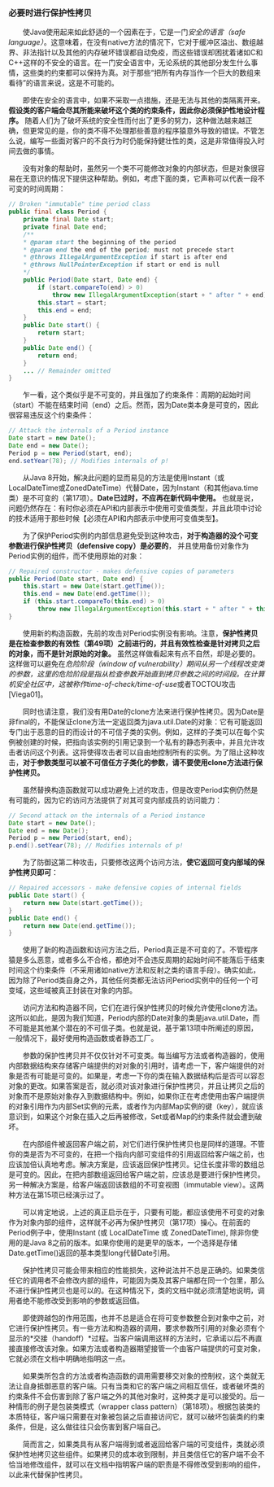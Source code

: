 ### 必要时进行保护性拷贝

&emsp;&emsp;使Java使用起来如此舒适的一个因素在于，它是一门*安全的语言（safe language）*。这意味着，在没有native方法的情况下，它对于缓冲区溢出、数组越界、非法指针以及其他的内存破坏错误都自动免疫，而这些错误却困扰着诸如C和C++这样的不安全的语言。在一门安全语言中，无论系统的其他部分发生什么事情，这些类的约束都可以保持为真。对于那些“把所有内存当作一个巨大的数组来看待”的语言来说，这是不可能的。

&emsp;&emsp;即使在安全的语言中，如果不采取一点措施，还是无法与其他的类隔离开来。**假设类的客户端会尽其所能来破坏这个类的约束条件，因此你必须保护性地设计程序。** 随着人们为了破坏系统的安全性而付出了更多的努力，这种做法越来越正确，但更常见的是，你的类不得不处理那些善意的程序猿意外导致的错误。不管怎么说，编写一些面对客户的不良行为时仍能保持健壮性的类，这是非常值得投入时间去做的事情。

&emsp;&emsp;没有对象的帮助时，虽然另一个类不可能修改对象的内部状态，但是对象很容易在无意识的情况下提供这种帮助。例如，考虑下面的类，它声称可以代表一段不可变的时间周期：

```java
// Broken "immutable" time period class
public final class Period {
    private final Date start;
    private final Date end;
    /**
    * @param start the beginning of the period
    * @param end the end of the period; must not precede start
    * @throws IllegalArgumentException if start is after end
    * @throws NullPointerException if start or end is null
    */
    public Period(Date start, Date end) {
        if (start.compareTo(end) > 0)
            throw new IllegalArgumentException(start + " after " + end);
        this.start = start;
        this.end = end;
    }
    public Date start() {
        return start;
    }
    public Date end() {
        return end;
    }
    ... // Remainder omitted
}
```

&emsp;&emsp;乍一看，这个类似乎是不可变的，并且强加了约束条件：周期的起始时间（start）不能在结束时间（end）之后。然而，因为Date类本身是可变的，因此很容易违反这个约束条件：

```java
// Attack the internals of a Period instance
Date start = new Date();
Date end = new Date();
Period p = new Period(start, end);
end.setYear(78); // Modifies internals of p!
```

&emsp;&emsp;从Java 8开始，解决此问题的显而易见的方法是使用Instant（或LocalDateTime或ZonedDateTime）代替Date，因为Instant（和其他java.time类）是不可变的（第17项）。**Date已过时，不应再在新代码中使用。** 也就是说，问题仍然存在：有时你必须在API和内部表示中使用可变值类型，并且此项中讨论的技术适用于那些时候【必须在API和内部表示中使用可变值类型】。

&emsp;&emsp;为了保护Period实例的内部信息避免受到这种攻击，**对于构造器的没个可变参数进行保护性拷贝（defensive copy）是必要的**， 并且使用备份对象作为Period实例的组件，而不使用原始的对象：

```java
// Repaired constructor - makes defensive copies of parameters
public Period(Date start, Date end) {
    this.start = new Date(start.getTime());
    this.end = new Date(end.getTime());
    if (this.start.compareTo(this.end) > 0)
        throw new IllegalArgumentException(this.start + " after " + this.end);
}
```

&emsp;&emsp;使用新的构造函数，先前的攻击对Period实例没有影响。注意，**保护性拷贝是在检查参数的有效性（第49项）之前进行的，并且有效性检查是针对拷贝之后的对象，而不是针对原始的对象。** 虽然这样做看起来有点不自然，却是必要的。这样做可以避免在*危险阶段（window of vulnerability）*期间从另一个线程改变类的参数，这里的危险阶段是指从检查参数开始直到拷贝参数之间的时间段。在计算机安全社区中，这被称作*time-of-check/time-of-use*或者TOCTOU攻击\[Viega01\]。

&emsp;&emsp;同时也请注意，我们没有用Date的clone方法来进行保护性拷贝。因为Date是非final的，不能保证clone方法一定返回类为java.util.Date的对象：它有可能返回专门出于恶意的目的而设计的不可信子类的实例。例如，这样的子类可以在每个实例被创建的时候，把指向该实例的引用记录到一个私有的静态列表中，并且允许攻击者访问这个列表。这将使得攻击者可以自由地控制所有的实例。为了阻止这种攻击，**对于参数类型可以被不可信任方子类化的参数，请不要使用clone方法进行保护性拷贝。**

&emsp;&emsp;虽然替换构造函数就可以成功避免上述的攻击，但是改变Period实例仍然是有可能的，因为它的访问方法提供了对其可变内部成员的访问能力：

```java
// Second attack on the internals of a Period instance
Date start = new Date();
Date end = new Date();
Period p = new Period(start, end);
p.end().setYear(78); // Modifies internals of p!
```

&emsp;&emsp;为了防御这第二种攻击，只要修改这两个访问方法，**使它返回可变内部域的保护性拷贝即可**：

```java
// Repaired accessors - make defensive copies of internal fields
public Date start() {
    return new Date(start.getTime());
}
public Date end() {
    return new Date(end.getTime());
}
```

&emsp;&emsp;使用了新的构造函数和访问方法之后，Period真正是不可变的了。不管程序猿是多么恶意，或者多么不合格，都绝对不会违反周期的起始时间不能落后于结束时间这个约束条件（不采用诸如native方法和反射之类的语言手段）。确实如此，因为除了Period类自身之外，其他任何类都无法访问Period实例中的任何一个可变域，这些域被真正封装在对象的内部。

&emsp;&emsp;访问方法和构造器不同，它们在进行保护性拷贝的时候允许使用clone方法。这所以如此，是因为我们知道，Period内部的Date对象的类是java.util.Date，而不可能是其他某个潜在的不可信子类。也就是说，基于第13项中所阐述的原因，一般情况下，最好使用构造函数或者静态工厂。

&emsp;&emsp;参数的保护性拷贝并不仅仅针对不可变类。每当编写方法或者构造器的，使用内部数据结构来存储客户端提供的对对象的引用时，请考虑一下，客户端提供的对象是否有可能是可变的。如果是，考虑一下你的类在输入数据结构后是否可以容忍对象的更改。如果答案是否，就必须对该对象进行保护性拷贝，并且让拷贝之后的对象而不是原始对象存入到数据结构中。例如，如果你正在考虑使用由客户端提供的对象引用作为内部Set实例的元素，或者作为内部Map实例的键（key），就应该意识到，如果这个对象在插入之后再被修改，Set或者Map的约束条件就会遭到破坏。

&emsp;&emsp;在内部组件被返回客户端之前，对它们进行保护性拷贝也是同样的道理。不管你的类是否为不可变的，在把一个指向内部可变组件的引用返回给客户端之前，也应该加倍认真地考虑。解决方案是，应该返回保护性拷贝。记住长度非零的数组总是可变的。因此，在把内部数组返回给客户端之前，应该总是要进行保护性拷贝。另一种解决方案是，给客户端返回该数组的不可变视图（immutable view）。这两种方法在第15项已经演示过了。

&emsp;&emsp;可以肯定地说，上述的真正启示在于，只要有可能，都应该使用不可变的对象作为对象内部的组件，这样就不必再为保护性拷贝（第17项）操心。在前面的Period例子中，使用Instant (或 LocalDateTime 或 ZonedDateTime), 除非你使用的是Java 8之前的版本。如果你使用的是更早的版本，一个选择是存储Date.getTime()返回的基本类型long代替Date引用。

&emsp;&emsp;保护性拷贝可能会带来相应的性能损失，这种说法并不总是正确的。如果类信任它的调用者不会修改内部的组件，可能因为类及其客户端都在同一个包里，那么不进行保护性拷贝也是可以的。在这种情况下，类的文档中就必须清楚地说明，调用者绝不能修改受到影响的参数或返回值。

&emsp;&emsp;即使跨越包的作用范围，也并不总是适合在将可变参数整合到对象中之前，对它进行保护性拷贝。有一些方法和构造器的调用，要求参数所引用的对象必须有个显示的*交接（handoff）*过程。当客户端调用这样的方法时，它承诺以后不再直接直接修改该对象。如果方法或者构造器期望接管一个由客户端提供的可变对象，它就必须在文档中明确地指明这一点。

&emsp;&emsp;如果类所包含的方法或者构造函数的调用需要移交对象的控制权，这个类就无法让自身抵御恶意的客户端。只有当类和它的客户端之间相互信任，或者破坏类的约束条件不会伤害到除了客户端之外的其他对象时，这种类才是可以接受的。后一种情形的例子是包装类模式（wrapper class pattern）（第18项）。根据包装类的本质特征，客户端只需要在对象被包装之后直接访问它，就可以破坏包装类的约束条件，但是，这么做往往只会伤害到客户端自己。

&emsp;&emsp;简而言之，如果类具有从客户端得到或者返回给客户端的可变组件，类就必须保护性地拷贝这些组件。如果拷贝的成本收到限制，并且类信任它的客户端不会不恰当地修改组件，就可以在文档中指明客户端的职责是不得修改受到影响的组件，以此来代替保护性拷贝。